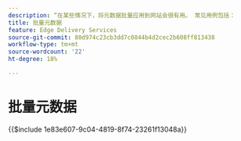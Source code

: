 ```yaml
---
description: “在某些情况下，将元数据批量应用到网站会很有用。 常见用例包括：
title: 批量元数据
feature: Edge Delivery Services
source-git-commit: 80d974c23cb3dd7c0844b4d2cec2b608ff813438
workflow-type: tm+mt
source-wordcount: '22'
ht-degree: 18%

---
```


# 批量元数据

{{$include 1e83e607-9c04-4819-8f74-23261f13048a}}